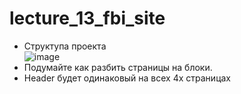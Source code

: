 # lecture_13_fbi_site  

- Структупа проекта  
![image](https://user-images.githubusercontent.com/113675674/195999648-523c4f57-fd09-4e59-a667-e1704622f731.png)
- Подумайте как разбить страницы на блоки.  
- Header будет одинаковый на всех 4х страницах
